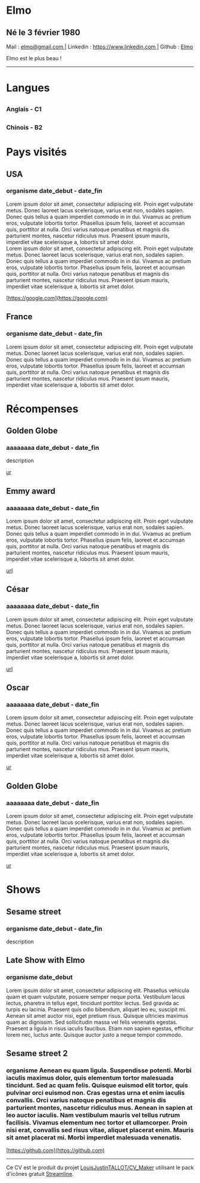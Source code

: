 # Elmo

## Né le 3 février 1980

Mail : [elmo@gmail.com      ](mailto:elmo@gmail.com) | Linkedin : [https://www.linkedin.com  ](https://www.linkedin.com) | Github : [Elmo](https://github.com)



Elmo est le plus beau !

-------------------------------------------

# Langues

## 

### Anglais - C1 

## 

### Chinois - B2 

# Pays visités

## USA

### organisme date_debut - date_fin

Lorem ipsum dolor sit amet, consectetur adipiscing elit. Proin eget vulputate metus. Donec laoreet lacus scelerisque, varius erat non, sodales sapien. Donec quis tellus a quam imperdiet commodo in in dui. Vivamus ac pretium eros, vulputate lobortis tortor. Phasellus ipsum felis, laoreet et accumsan quis, porttitor at nulla. Orci varius natoque penatibus et magnis dis parturient montes, nascetur ridiculus mus. Praesent ipsum mauris, imperdiet vitae scelerisque a, lobortis sit amet dolor. </br> Lorem ipsum dolor sit amet, consectetur adipiscing elit. Proin eget vulputate metus. Donec laoreet lacus scelerisque, varius erat non, sodales sapien. Donec quis tellus a quam imperdiet commodo in in dui. Vivamus ac pretium eros, vulputate lobortis tortor. Phasellus ipsum felis, laoreet et accumsan quis, porttitor at nulla. Orci varius natoque penatibus et magnis dis parturient montes, nascetur ridiculus mus. Praesent ipsum mauris, imperdiet vitae scelerisque a, lobortis sit amet dolor.

[https://google.com](https://google.com)

## France

### organisme date_debut - date_fin

Lorem ipsum dolor sit amet, consectetur adipiscing elit. Proin eget vulputate metus. Donec laoreet lacus scelerisque, varius erat non, sodales sapien. Donec quis tellus a quam imperdiet commodo in in dui. Vivamus ac pretium eros, vulputate lobortis tortor. Phasellus ipsum felis, laoreet et accumsan quis, porttitor at nulla. Orci varius natoque penatibus et magnis dis parturient montes, nascetur ridiculus mus. Praesent ipsum mauris, imperdiet vitae scelerisque a, lobortis sit amet dolor.

# Récompenses

## Golden Globe

### aaaaaaaa date_debut - date_fin

description

[ur](ur)

## Emmy award

### aaaaaaaa date_debut - date_fin

Lorem ipsum dolor sit amet, consectetur adipiscing elit. Proin eget vulputate metus. Donec laoreet lacus scelerisque, varius erat non, sodales sapien. Donec quis tellus a quam imperdiet commodo in in dui. Vivamus ac pretium eros, vulputate lobortis tortor. Phasellus ipsum felis, laoreet et accumsan quis, porttitor at nulla. Orci varius natoque penatibus et magnis dis parturient montes, nascetur ridiculus mus. Praesent ipsum mauris, imperdiet vitae scelerisque a, lobortis sit amet dolor.

[url](url)

## César

### aaaaaaaa date_debut - date_fin

Lorem ipsum dolor sit amet, consectetur adipiscing elit. Proin eget vulputate metus. Donec laoreet lacus scelerisque, varius erat non, sodales sapien. Donec quis tellus a quam imperdiet commodo in in dui. Vivamus ac pretium eros, vulputate lobortis tortor. Phasellus ipsum felis, laoreet et accumsan quis, porttitor at nulla. Orci varius natoque penatibus et magnis dis parturient montes, nascetur ridiculus mus. Praesent ipsum mauris, imperdiet vitae scelerisque a, lobortis sit amet dolor.

[url](url)

## Oscar

### aaaaaaaa date_debut - date_fin

Lorem ipsum dolor sit amet, consectetur adipiscing elit. Proin eget vulputate metus. Donec laoreet lacus scelerisque, varius erat non, sodales sapien. Donec quis tellus a quam imperdiet commodo in in dui. Vivamus ac pretium eros, vulputate lobortis tortor. Phasellus ipsum felis, laoreet et accumsan quis, porttitor at nulla. Orci varius natoque penatibus et magnis dis parturient montes, nascetur ridiculus mus. Praesent ipsum mauris, imperdiet vitae scelerisque a, lobortis sit amet dolor.

[ur](ur)

## Golden Globe

### aaaaaaaa date_debut - date_fin

Lorem ipsum dolor sit amet, consectetur adipiscing elit. Proin eget vulputate metus. Donec laoreet lacus scelerisque, varius erat non, sodales sapien. Donec quis tellus a quam imperdiet commodo in in dui. Vivamus ac pretium eros, vulputate lobortis tortor. Phasellus ipsum felis, laoreet et accumsan quis, porttitor at nulla. Orci varius natoque penatibus et magnis dis parturient montes, nascetur ridiculus mus. Praesent ipsum mauris, imperdiet vitae scelerisque a, lobortis sit amet dolor.

[ur](ur)

# Shows

## Sesame street

### organisme date_debut - date_fin

description

## Late Show with Elmo

### organisme date_debut 

Lorem ipsum dolor sit amet, consectetur adipiscing elit. Phasellus vehicula quam et quam vulputate, posuere semper neque porta. Vestibulum lacus lectus, pharetra in tellus eget, tincidunt porttitor lectus. Sed gravida ac turpis eu lacinia. Praesent quis odio bibendum, aliquet leo eu, suscipit mi. Aenean sit amet auctor nisi, eget pretium risus. Quisque ultricies maximus quam ac dignissim. Sed sollicitudin massa vel felis venenatis egestas. Praesent a ligula in risus iaculis faucibus. Etiam non sapien egestas, efficitur lorem nec, luctus ante. Quisque auctor justo a neque tempor commodo.

## Sesame street 2

### organisme Aenean eu quam ligula. Suspendisse potenti. Morbi iaculis maximus dolor, quis elementum tortor malesuada tincidunt. Sed ac quam felis. Quisque euismod elit tortor, quis pulvinar orci euismod non. Cras egestas urna et enim iaculis convallis. Orci varius natoque penatibus et magnis dis parturient montes, nascetur ridiculus mus. Aenean in sapien at leo auctor iaculis. Nam vestibulum mauris vel tellus rutrum facilisis. Vivamus elementum nec tortor et ullamcorper. Proin nisi erat, convallis sed risus vitae, aliquet placerat enim. Mauris sit amet placerat mi. Morbi imperdiet malesuada venenatis.

[https://github.com](https://github.com)

-------------------------------------------
Ce CV est le produit du projet [LouisJustinTALLOT/CV_Maker](https://github.com/LouisJustinTALLOT/CV_Maker) utilisant le pack d'icônes gratuit [Streamline](https://streamlineicons.com/).